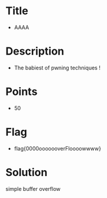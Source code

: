 # Title 
- AAAA

# Description 
- The babiest of pwning techniques !

# Points 
- 50

# Flag 
- flag{0000ooooooverFloooowwww}
# Solution 
simple buffer overflow
